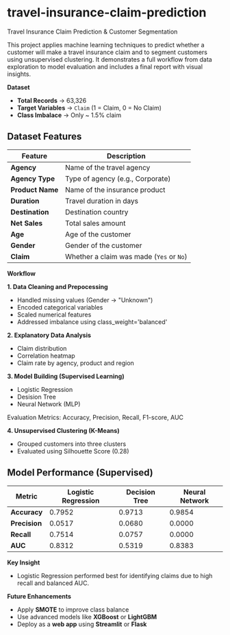 # travel-insurance-claim-prediction
Travel Insurance Claim Prediction & Customer Segmentation

This project applies machine learning techniques to predict whether a customer will make a travel insurance claim and to segment customers using unsupervised clustering.
It demonstrates a full workflow from data exploration to model evaluation and includes a final report with visual insights.

**Dataset**

- **Total Records** -> 63,326
- **Target Variables** -> `Claim` (1 = Claim, 0 = No Claim)
- **Class Imbalace** -> Only ~ 1.5% claim

## Dataset Features

| Feature          | Description                                |
|------------------|--------------------------------------------|
| **Agency**       | Name of the travel agency                  |
| **Agency Type**  | Type of agency (e.g., Corporate)           |
| **Product Name** | Name of the insurance product              |
| **Duration**     | Travel duration in days                    |
| **Destination**  | Destination country                        |
| **Net Sales**    | Total sales amount                         |
| **Age**          | Age of the customer                        |
| **Gender**       | Gender of the customer                     |
| **Claim**        | Whether a claim was made (`Yes` or `No`)   |

**Workflow**

**1. Data Cleaning and Prepocessing**
- Handled missing values (Gender → "Unknown")
- Encoded categorical variables
- Scaled numerical features
- Addressed imbalance using class_weight='balanced'

**2. Explanatory Data Analysis**
- Claim distribution
- Correlation heatmap
- Claim rate by agency, product and region

**3. Model Building (Supervised Learning)**
- Logistic Regression
- Desision Tree
- Neural Network (MLP)

Evaluation Metrics: Accuracy, Precision, Recall, F1-score, AUC

**4. Unsupervised Clustering (K-Means)**
- Grouped customers into three clusters
- Evaluated using Silhouette Score (0.28)

## Model Performance (Supervised)

| **Metric**   | **Logistic Regression**  | **Decision Tree** | **Neural Network** |
|--------------|--------------------------|-------------------|--------------------|
| **Accuracy** | 0.7952                   | 0.9713            | 0.9854             |
| **Precision**| 0.0517                   | 0.0680            | 0.0000             |
| **Recall**   | 0.7514                   | 0.0757            | 0.0000             |
| **AUC**      | 0.8312                   | 0.5319            | 0.8383             |

**Key Insight**
- Logistic Regression performed best for identifying claims due to high recall and balanced AUC.

**Future Enhancements**
- Apply **SMOTE** to improve class balance
- Use advanced models like **XGBoost** or **LightGBM**
- Deploy as a **web app** using **Streamlit** or **Flask**
